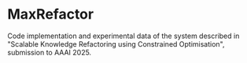 # MaxRefactor

Code implementation and experimental data of the system described in "Scalable Knowledge Refactoring using Constrained Optimisation", submission to AAAI 2025.

